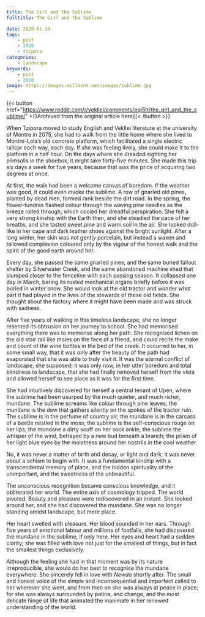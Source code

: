 ```yaml
---
title: The Girl and the Sublime
fulltitle: The Girl and the Sublime

date: 2020-01-19
tags:
    - post
    - 2020
    - tzipora
categories:
    - landscape
keywords:
    - post
    - 2020
image: https://images.millmint.net/images/sublime.jpg
---
```

{{< button href="https://www.reddit.com/r/vekllei/comments/eqi5tr/the_girl_and_the_sublime/" >}}Archived from the original article here{{< /button >}}

When Tzipora moved to study English and Vekllei literature at the university of Montre in 2075, she had to walk from the little home where she lived to Montre-Lola’s old concrete platform, which facilitated a single electric railcar each way, each day. If she was feeling lively, she could make it to the platform in a half hour. On the days where she dreaded sighting her plimsolls in the shoebox, it might take forty-five minutes. She made this trip six days a week for five years, because that was the price of acquiring two degrees at once.

At first, the walk had been a welcome canvas of boredom. If the weather was good, it could even invoke the sublime. A row of gnarled old pines, planted by dead men, formed rank beside the dirt road. In the spring, the flower-tundras flashed colour through the waving pine needles as the breeze rolled through, which cooled her dreadful perspiration. She felt a very strong kinship with the Earth then, and she steadied the pace of her breaths, and she tasted sweet pine and warm soil in the air. She looked doll-like in her cape and dark leather shoes against the bright sunlight. After a long winter, her skin was not gently porcelain, but instead a waxen and tallowed complexion coloured only by the vigour of the honest walk and the spirit of the good earth around her.

Every day, she passed the same gnarled pines, and the same buried fallout shelter by Silverwater Creek, and the same abandoned machine shed that slumped closer to the fenceline with each passing season. It collapsed one day in March, baring its rusted mechanical organs briefly before it was buried in winter snow. She would look at the old tractor and wonder what part it had played in the lives of the stewards of these old fields. She thought about the factory where it might have been made and was struck with sadness.

After five years of walking in this timeless landscape, she no longer resented its obtrusion on her journey to school. She had memorised everything there was to memorise along her path. She recognised lichen on the old stair rail like moles on the face of a friend, and could recite the make and count of the wine bottles in the bed of the creek. It occurred to her, in some small way, that it was only after the beauty of the path had evaporated that she was able to truly visit it. It was the eternal conflict of landscape, she supposed; it was only now, in her utter boredom and total blindness to landscape, that she had finally removed herself from the vista and allowed herself to see place as it was for the first time.

She had intuitively discovered for herself a central tenant of Upen, where the sublime had been usurped by the much quieter, and much richer, mundane. The sublime screams like colour through pine leaves; the mundane is the dew that gathers silently on the spokes of the tractor ruin. The sublime is in the perfume of country air; the mundane is in the carcass of a beetle nestled in the moss; the sublime is the self-conscious rouge on her lips; the mundane a dirty scuff on her sock ankle; the sublime the whisper of the wind, betrayed by a new bud beneath a branch; the prism of her light blue eyes by the moistness around her nostrils in the cool weather.

No, it was never a matter of birth and decay, or light and dark; it was never about a schism to begin with. It was a fundamental kinship with a transcendental memory of place, and the hidden spirituality of the unimportant, and the sweetness of the unbeautiful.

The unconscious recognition became conscious knowledge, and it obliterated her world. The entire axis of cosmology tripped. The world pivoted. Beauty and pleasure were rediscovered in an instant. She looked around her, and she had discovered the mundane. She was no longer standing amidst landscape, but mere place.

Her heart swelled with pleasure. Her blood sounded in her ears. Through five years of emotional labour and millions of footfalls, she had discovered the mundane in the sublime, if only here. Her eyes and heart had a sudden clarity; she was filled with love not just for the smallest of things, but in fact the smallest things exclusively.

Although the feeling she had in that moment was by its nature irreproducible, she would do her best to recognise the mundane everywhere. She sincerely fell in love with *Newda* shortly after. The small and honest voice of the simple and inconsequential and imperfect called to her wherever she went, and from then on she was always at peace in place; for she was always surrounded by patina, and change, and the most delicate hinge of life that animated the inanimate in her renewed understanding of the world.

